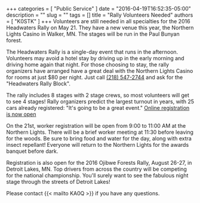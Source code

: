 +++
categories = [ "Public Service" ]
date = "2016-04-19T16:52:35-05:00"
description = ""
slug = ""
tags = []
title = "Rally Volunteers Needed"
authors = [ "K0STK" ]
+++
Volunteers are still needed in all specialties for the 2016 Headwaters
Rally on May 21. They have a new venue this year, the Northern Lights
Casino in Walker, MN. The stages will be run in the Paul Bunyan forest.

The Headwaters Rally is a single-day event that runs in the afternoon.
Volunteers may avoid a hotel stay by driving up in the early morning
and driving home again that night. For those choosing to stay,
the rally organizers have arranged have a great deal with the
Northern Lights Casino for rooms at just $80 per night. Just call
<a href="tel:2185472744">(218) 547-2744</a> and ask for the "Headwaters
Rally Block".

The rally includes 8 stages with 2 stage crews, so most volunteers
will get to see 4 stages! Rally organizers predict the largest turnout
in years, with 25 cars already registered: "It's going to be a great
event." [Online registration is now open](http://www.rallymasterpro.com/workers/?group=1)

On the 21st, worker registration will be open from 9:00 to 11:00 AM
at the Northern Lights. There will be a brief worker meeting at 11:30
before leaving for the woods. Be sure to bring food and water for the
day, along with extra insect repellant! Everyone will return to the
Northern Lights for the awards banquet before dark.

Registration is also open for the 2016 Ojibwe Forests Rally, August
26-27, in Detroit Lakes, MN. Top drivers from across the country will be
competing for the national championship. You'll surely want to see the
fabulous night stage through the streets of Detroit Lakes!

Please contact {{< mailto KA0Q >}} if you have any questions.
